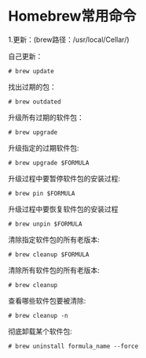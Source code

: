 # Homebrew常用命令

1.更新：(brew路径：/usr/local/Cellar/)

自己更新：

```
# brew update
```

找出过期的包：

```
# brew outdated
```

升级所有过期的软件包：

```
# brew upgrade
```

升级指定的过期软件包:

```
# brew upgrade $FORMULA
```

升级过程中要暂停软件包的安装过程:

```
# brew pin $FORMULA
```

升级过程中要恢复软件包的安装过程

```
# brew unpin $FORMULA
```

清除指定软件包的所有老版本:

```
# brew cleanup $FORMULA
```

清除所有软件包的所有老版本:

```
# brew cleanup
```

查看哪些软件包要被清除:

```
# brew cleanup -n
```

彻底卸载某个软件包:

```
# brew uninstall formula_name --force
```